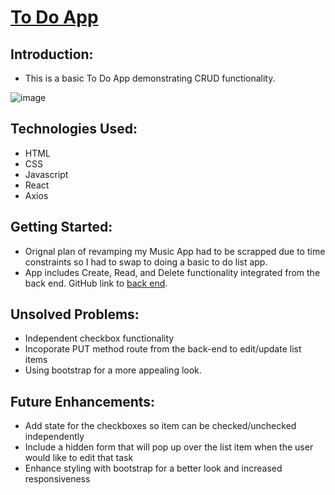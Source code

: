 # [To Do App](https://to-do-app-lyxw.onrender.com/) 

## Introduction: 
- This is a basic To Do App demonstrating CRUD functionality.  

![image](https://github.com/C3-PIO/ToDoList/assets/122887922/afe70ace-a948-47b8-ab31-d69e0029c941)

## Technologies Used: 
- HTML
- CSS
- Javascript
- React
- Axios 

## Getting Started:
- Orignal plan of revamping my Music App had to be scrapped due to time constraints so I had to swap to doing a basic to do list app.
- App includes Create, Read, and Delete functionality integrated from the back end. GitHub link to [back end](github.com/C3-PIO/ToDoListBE).

## Unsolved Problems:
- Independent checkbox functionality
- Incoporate PUT method route from the back-end to edit/update list items 
- Using bootstrap for a more appealing look. 

## Future Enhancements:
- Add state for the checkboxes so item can be checked/unchecked independently
- Include a hidden form that will pop up over the list item when the user would like to edit that task
- Enhance styling with bootstrap for a better look and increased responsiveness
